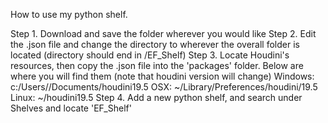 How to use my python shelf.

Step 1. Download and save the folder wherever you would like
Step 2. Edit the .json file and change the directory to wherever the overall folder is located (directory should end in /EF_Shelf)
Step 3. Locate Houdini's resources, then copy the .json file into the 'packages' folder. Below are where you will find them (note that houdini version will change) 
    Windows: c:/Users/<yourusername>/Documents/houdini19.5
    OSX: ~/Library/Preferences/houdini/19.5
    Linux: ~/houdini19.5
Step 4. Add a new python shelf, and search under Shelves and locate 'EF_Shelf'
